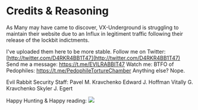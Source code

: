 # Credits & Reasoning
As Many may have came to discover, VX-Underground is struggling to maintain their website due to an Influx in legitiment traffic following their release of the lockbit indictments.

I've uploaded them here to be more stable.
Follow me on Twitter: [http://twitter.com/D4RKR4BB1T47](http://twitter.com/D4RKR4BB1T47)
Send me a message:  https://t.me/EVILRABBIT47
Watch me: BTFO of Pedophiles:  https://t.me/PedophileTortureChamber
Anything else? Nope.

Evil Rabbit Security Staff:
Pavel M. Kravchenko
Edward J. Hoffman
Vitally G. Kravchenko
Skyler J. Egert

Happy Hunting & Happy reading:
![](https://i.imgur.com/8G5bPmw.png)